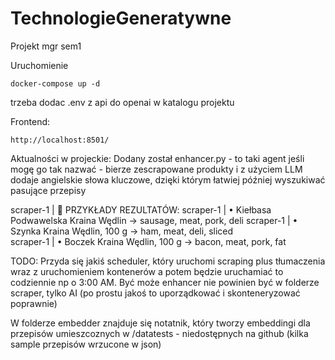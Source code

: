 # TechnologieGeneratywne
Projekt mgr sem1

Uruchomienie
```
docker-compose up -d
```

trzeba dodac .env z api do openai w katalogu projektu

Frontend:
```
http://localhost:8501/
```

Aktualności w projeckie:
Dodany został enhancer.py - to taki agent jeśli mogę go tak nazwać - bierze zescrapowane produkty i z użyciem LLM dodaje angielskie słowa kluczowe, dzięki którym łatwiej później wyszukiwać pasujące przepisy

scraper-1  | 🎯 PRZYKŁADY REZULTATÓW:
scraper-1  | • Kiełbasa Podwawelska Kraina Wędlin → sausage, meat, pork, deli
scraper-1  | • Szynka Kraina Wędlin, 100 g → ham, meat, deli, sliced                                               
scraper-1  | • Boczek Kraina Wędlin, 100 g → bacon, meat, pork, fat

TODO: Przyda się jakiś scheduler, który uruchomi scraping plus tłumaczenia wraz z uruchomieniem kontenerów a potem będzie uruchamiać to codziennie np o 3:00 AM. Być może enhancer nie powinien być w folderze scraper, tylko AI (po prostu jakoś to uporządkować i skonteneryzować poprawnie)

W folderze embedder znajduje się notatnik, który tworzy embeddingi dla przepisów umieszcoznych w /datatests - niedostępnych na github (kilka sample przepisów wrzucone w json)

